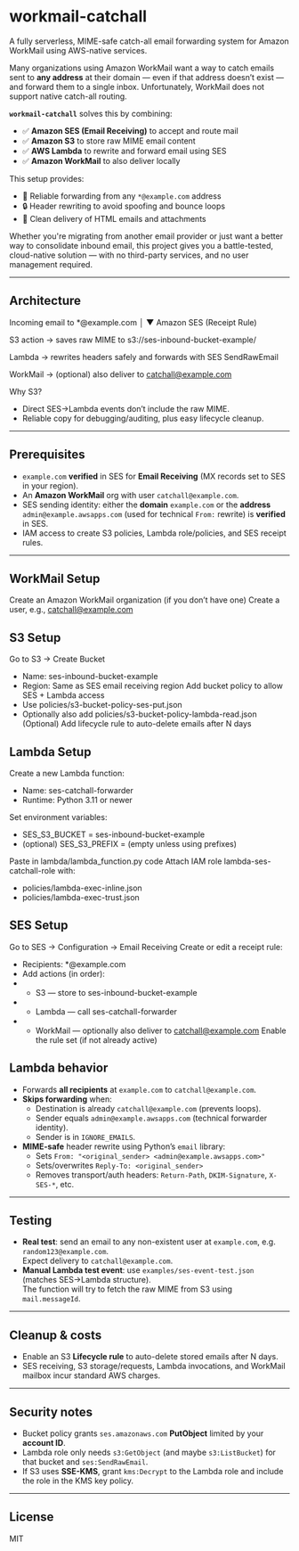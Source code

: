 # workmail-catchall

A fully serverless, MIME-safe catch-all email forwarding system for Amazon WorkMail using AWS-native services.

Many organizations using Amazon WorkMail want a way to catch emails sent to **any address** at their domain — even if that address doesn’t exist — and forward them to a single inbox. Unfortunately, WorkMail does not support native catch-all routing.

**`workmail-catchall`** solves this by combining:

- ✅ **Amazon SES (Email Receiving)** to accept and route mail
- ✅ **Amazon S3** to store raw MIME email content
- ✅ **AWS Lambda** to rewrite and forward email using SES
- ✅ **Amazon WorkMail** to also deliver locally

This setup provides:

- 🔁 Reliable forwarding from any `*@example.com` address
- 🔒 Header rewriting to avoid spoofing and bounce loops
- 💌 Clean delivery of HTML emails and attachments

Whether you're migrating from another email provider or just want a better way to consolidate inbound email, this project gives you a battle-tested, cloud-native solution — with no third-party services, and no user management required.

---

## Architecture

Incoming email to *@example.com
│
▼
Amazon SES (Receipt Rule)

S3 action → saves raw MIME to s3://ses-inbound-bucket-example/<messageId>

Lambda → rewrites headers safely and forwards with SES SendRawEmail

WorkMail → (optional) also deliver to catchall@example.com

Why S3?
- Direct SES→Lambda events don’t include the raw MIME.
- Reliable copy for debugging/auditing, plus easy lifecycle cleanup.

---

## Prerequisites

- `example.com` **verified** in SES for **Email Receiving** (MX records set to SES in your region).
- An **Amazon WorkMail** org with user `catchall@example.com`.
- SES sending identity: either the **domain** `example.com` or the **address** `admin@example.awsapps.com` (used for technical `From:` rewrite) is **verified** in SES.
- IAM access to create S3 policies, Lambda role/policies, and SES receipt rules.

---

## WorkMail Setup
Create an Amazon WorkMail organization (if you don’t have one)
Create a user, e.g., catchall@example.com

## S3 Setup
Go to S3 → Create Bucket
- Name: ses-inbound-bucket-example
- Region: Same as SES email receiving region
Add bucket policy to allow SES + Lambda access
- Use policies/s3-bucket-policy-ses-put.json
- Optionally also add policies/s3-bucket-policy-lambda-read.json
(Optional) Add lifecycle rule to auto-delete emails after N days

## Lambda Setup
Create a new Lambda function:
- Name: ses-catchall-forwarder
- Runtime: Python 3.11 or newer

Set environment variables:
- SES_S3_BUCKET = ses-inbound-bucket-example
- (optional) SES_S3_PREFIX = (empty unless using prefixes)

Paste in lambda/lambda_function.py code
Attach IAM role lambda-ses-catchall-role with:
- policies/lambda-exec-inline.json
- policies/lambda-exec-trust.json

## SES Setup
Go to SES → Configuration → Email Receiving
Create or edit a receipt rule:
- Recipients: *@example.com
- Add actions (in order):
- - S3 — store to ses-inbound-bucket-example
- - Lambda — call ses-catchall-forwarder
- - WorkMail — optionally also deliver to catchall@example.com
Enable the rule set (if not already active)

## Lambda behavior

- Forwards **all recipients** at `example.com` to `catchall@example.com`.
- **Skips forwarding** when:
  - Destination is already `catchall@example.com` (prevents loops).
  - Sender equals `admin@example.awsapps.com` (technical forwarder identity).
  - Sender is in `IGNORE_EMAILS`.
- **MIME-safe** header rewrite using Python’s `email` library:
  - Sets `From: "<original_sender> <admin@example.awsapps.com>"`
  - Sets/overwrites `Reply-To: <original_sender>`
  - Removes transport/auth headers: `Return-Path`, `DKIM-Signature`, `X-SES-*`, etc.

---

## Testing

- **Real test**: send an email to any non-existent user at `example.com`, e.g. `random123@example.com`.  
  Expect delivery to `catchall@example.com`.
- **Manual Lambda test event**: use `examples/ses-event-test.json` (matches SES→Lambda structure).  
  The function will try to fetch the raw MIME from S3 using `mail.messageId`.

---

## Cleanup & costs

- Enable an S3 **Lifecycle rule** to auto-delete stored emails after N days.  
- SES receiving, S3 storage/requests, Lambda invocations, and WorkMail mailbox incur standard AWS charges.

---

## Security notes

- Bucket policy grants `ses.amazonaws.com` **PutObject** limited by your **account ID**.
- Lambda role only needs `s3:GetObject` (and maybe `s3:ListBucket`) for that bucket and `ses:SendRawEmail`.
- If S3 uses **SSE-KMS**, grant `kms:Decrypt` to the Lambda role and include the role in the KMS key policy.

---

## License

MIT
